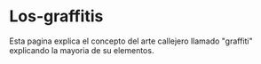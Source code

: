 # Los-graffitis
Esta pagina explica el concepto del arte callejero llamado "graffiti" explicando la mayoria de su elementos.
